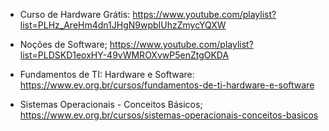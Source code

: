 - Curso de Hardware Grátis: https://www.youtube.com/playlist?list=PLHz_AreHm4dn1JHgN9wpbIUhzZmycYQXW

- Noções de Software; https://www.youtube.com/playlist?list=PLDSKD1eoxHY-49vWMROXvwP5enZtgOKDA

- Fundamentos de TI: Hardware e Software: https://www.ev.org.br/cursos/fundamentos-de-ti-hardware-e-software

- Sistemas Operacionais - Conceitos Básicos; https://www.ev.org.br/cursos/sistemas-operacionais-conceitos-basicos

